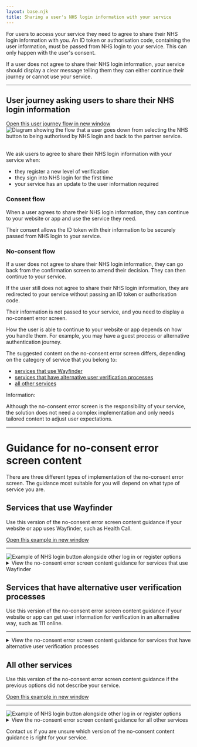 ```yaml
---
layout: base.njk
title: Sharing a user's NHS login information with your service
---
```


<p>For users to access your service they need to agree to share their NHS login information with you. An ID token or authorisation code, containing the user information, must be passed from NHS login to your service. This can only happen with the user's consent.</p>
<p>If a user does not agree to share their NHS login information, your service should display a clear message telling them they can either continue their journey or cannot use your service.</p>

---

<h2 id="journey">User journey asking users to share their NHS login information</h2>
<a href="/nhslogin/images/Guidance-userjourney-consent.png" class="design-example__pop-out" target="_blank" rel="noopener noreferrer">
    Open this user journey flow in new window
  </a>
  <div class="code-embed">
  <img class="nhsuk-image__img" src="/nhslogin/images/Guidance-userjourney-consent.png" alt="Diagram showing the flow that a user goes down from selecting the NHS button to being authorised by NHS login and back to the partner service.">
  </div>
<br>
<p>We ask users to agree to share their NHS login information with your service when:</p>
<ul>
  <li>they register a new level of verification</li>
  <li>they sign into NHS login for the first time</li>
  <li>your service has an update to the user information required</li>
</ul>

<h3>Consent flow</h3>

<p>When a user agrees to share their NHS login information, they can continue to your website or app and use the service they need.</p>
<p>Their consent allows the ID token with their information to be securely passed from NHS login to your service.</p>

<h3>No-consent flow</h3>

<p>If a user does not agree to share their NHS login information, they can go back from the confirmation screen to amend their decision. They can then continue to your service.</p>
<p>If the user still does not agree to share their NHS login information, they are redirected to your service without passing an ID token or authorisation code.</p>
<p>Their information is not passed to your service, and you need to display a no-consent error screen.</p>
<p>How the user is able to continue to your website or app depends on how you handle them. For example, you may have a guest process or alternative authentication journey.</p>


<p>The suggested content on the no-consent error screen differs, depending on the category of service that you belong to:</p>
<ul>
  <li><a href="nhslogin/no-consent-guidance/#wayfinder">services that use Wayfinder</li>
  <li><a href="nhslogin/no-consent-guidance/#alternative">services that have alternative user verification processes</a></li>
  <li><a href="nhslogin/no-consent-guidance/#other">all other services</a></li>
</ul>

<div class="nhsuk-inset-text">
  <span class="nhsuk-u-visually-hidden">Information: </span>
  <p>Although the no-consent error screen is the responsibility of your service, the solution does not need a complex implementation and only needs tailored content to adjust user expectations.</p>
</div>

---

<h1 id="NHS-login-buttons">Guidance for no-consent error screen content</h1>

<p>There are three different types of implementation of the no-consent error screen. The guidance most suitable for you will depend on what type of service you are.</p>

<!--
//.............................................................................................................
//..WW....WWW....WW.....AAA....AA......YYY.............FI...IN......NN...NDDDD........DEEEEEEEE...ERRRRR.......
//.WWWW..WWWWW..WWWW...AAAAA..AAAYY...YYYYYYYFFFFFFFF.FFII.IINNN...NNNN.NNDDDDDDDD...DDEEEEEEEEE.EERRRRRRRRR...
//.WWWW..WWWWW..WWWW...AAAAA..AAAYY...YYYY.YYFFFFFFFF.FFII.IINNN...NNNN.NNDDDDDDDDD..DDEEEEEEEEE.EERRRRRRRRR...
//.WWWW..WWWWW..WWWW..AAAAAAA..AAYYY.YYYYY.YYFFFFFFFF.FFII.IINNNN..NNNN.NNDDDDDDDDD..DDEEEEEEEEE.EERRRRRRRRRR..
//..WWWW.WWWWW.WWWW...AAAAAAA...AYYY.YYYY..YYFF.......FFII.IINNNN..NNNN.NNDD...DDDDD.DDEE........EERR...RRRRR..
//..WWWWWWWWWWWWWWW...AAAAAAA...AYYYYYYYY..YYFF.......FFII.IINNNNN.NNNN.NNDD....DDDD.DDEEEEEEEE..EERR....RRRR..
//..WWWWWWWWWWWWWWW..AAAAAAAAA...YYYYYYY...YYFFFFFFFF.FFII.IINNNNN.NNNN.NNDD....DDDD.DDEEEEEEEE..EERRRRRRRRRR..
//..WWWWWWWWWWWWWWW..AAAA.AAAA...YYYYYY....YYFFFFFFFF.FFII.IINNNNNNNNNN.NNDD....DDDD.DDEEEEEEEE..EERRRRRRRRR...
//...WWWWWW.WWWWWW...AAAAAAAAAA...YYYYY....YYFFFFFFFF.FFII.IINNNNNNNNNN.NNDD....DDDD.DDEEEEEEEE..EERRRRRRRRR...
//...WWWWWW.WWWWWW..AAAAAAAAAAA...YYYY.....YYFF.......FFII.IINN.NNNNNNN.NNDD....DDDD.DDEE........EERR..RRRRR...
//...WWWWWW.WWWWWW..AAAAAAAAAAA...YYYY.....YYFF.......FFII.IINN..NNNNNN.NNDD...DDDDD.DDEE........EERR....RRRR..
//....WWWWW.WWWWW...AAAAAAAAAAAA..YYYY.....YYFF.......FFII.IINN..NNNNNN.NNDDDDDDDDD..DDEEEEEEEEE.EERR....RRRR..
//....WWWW...WWWW..WAAAA....AAAA..YYYY.....YYFF.......FFII.IINN...NNNNN.NNDDDDDDDDD..DDEEEEEEEEE.EERR....RRRR..
//....WWWW...WWWW..WAAA.....AAAA..YYYY.....YYFF.......FFII.IINN...NNNNN.NNDDDDDDDD...DDEEEEEEEEE.EERR....RRRR..
//.............................................................................................................
-->

<div class="nhsuk-card nhsuk-card" id="NHSDS">
  <div class="nhsuk-card__content">
    <div class="nhsuk-grid-row">
      <div class="nhsuk-grid-column-two-thirds">
              <h2 id="wayfinder">
                Services that use Wayfinder
              </h2>
              <p class="nhsuk-card__description">Use this version of the no-consent error screen content guidance if your website or app uses Wayfinder, such as Health Call.</p>
              <a href="/nhslogin/images/Guidance-example-wayfinder.png" target="_blank" rel="noopener noreferrer">
          Open this example in new window
        </a>
              <hr>
      </div>
      <div class="nhsuk-grid-column-one-third">
          <img class="nhsuk-image__img" src="/nhslogin/images/Guidance-example-wayfinder.png" alt="Example of NHS login button alongside other log in or register options">
      </div>
      </div>
      <details class="nhsuk-details nhsuk-expander--no-outline">
        <summary class="nhsuk-details__summary">
          <span class="nhsuk-details__summary-text">
            View the no-consent error screen content guidance for services that use Wayfinder
          </span>
        </summary>
      <div class="nhsuk-details__text nhsuk-grid-row">
      <div class="nhsuk-grid-column-full width">
      <ul class="nhsuk-inside-box-text" style="max-width:none;">
        <li>This version of the no-consent error screen refers to your service as 'The service provider'. 
This should remain unchanged. Do not use the name of your service as it may not make sense to the user in their journey.</li>
        <li>To align with other services that use Wayfinder, only use the content provided and do not change it.</li>
        <li>To minimise clinical risk, make sure all anchor tags to emergency services are operational and implemented as suggested.</li>
        <li>You can use your service font, headers, footers and styling on this page, but it must follow our styling suggestions.</li>
      </ul>
      <hr>
      <h3>How to display content for the no-consent error screen</h3>
      <p>Here is an example of the Wayfinder no-consent error page. You can copy the content and code by selecting the HTML tab below this diagram.</p>
      <p>You will need to apply your own CSS to the code. You should not add any other content to this screen.</p>
      <div class="design-example">
        <a href="/nhslogin/example-no-consent-content-wayfinder" class="design-example__pop-out" target="_blank" rel="noopener noreferrer">
          Open this example in new window
        </a>
        <div class="code-embed">
        <iframe title="default" src="/nhslogin/example-no-consent-content-wayfinder" class="design-example-frame" id="iFrameResizer0" scrolling="no" style="overflow: hidden; height: 156px;"></iframe>
        </div>
      <div class="code-snippet">
                <ul class="app-tabs" role="tablist">
                    <li class="app-tabs__item app-tabs__item--current" role="presentation" data-index="ex-1">
                      <a href="javascript:void(0);" role="tab" aria-controls="default-example" data-track="tab-html" aria-selected="true">
                        HTML
                      </a>
                    </li>
                </ul>
              <div class="app-tabs__container js-tabs__container" id="default-example" role="tabpanel">
                    <div class="app-tabs__item app-tabs__item--mobile" role="presentation" data-index="ex-1">
                      <a href="" role="tab" aria-controls="default-example" data-track="tab-html" aria-selected="true">
                        HTML
                      </a>
                    </div>
                  <div class="code-snippet__preformatted" data-index="ex-1">
                    <div class="app-code-snippet__macro"></div>
                    <div class="app-code-snippet__container">
                      <a class="app-link--copy" href="javascript:void(0);" aria-live="assertive">Copy code</a>
                      <pre><code class=""><span class="hljs-tag">&lt;h1&gt;</span>You cannot continue without sharing your information <span class="hljs-tag">&lt;/h1&gt;</span>
<span class="hljs-tag">&lt;p&gt;</span>The service provider needs your NHS login information to verify your identity.<span class="hljs-tag">&lt;/p&gt;</span>
<span class="hljs-tag">&lt;p&gt;</span>If you need medical help, go to <span class="hljs-tag">&lt;a <span class="hljs-attr">href</span>=<span class="hljs-string">&quot;https://www.nhs.uk/contact-us/get-medical-help/&quot;</span>&gt;</span>111.nhs.uk<span class="hljs-tag">&lt;/a&gt;</span> or call<span class="hljs-tag">&lt;a <span class="hljs-attr">href</span>=<span class="hljs-string">&quot;tel:111</span><span class="hljs-string">&quot;</span>&gt;</span>111<span class="hljs-tag">&lt;/a&gt;</span> or your GP.<span class="hljs-tag">&lt;/p&gt;</span>
<span class="hljs-tag">&lt;p&gt;</span>Call <span class="hljs-tag">&lt;a <span class="hljs-attr">href</span>=<span class="hljs-string">&quot;tel:999</span><span class="hljs-string">&quot;</span>&gt;</span>999<span class="hljs-tag">&lt;/a&gt;</span> if it's a life-threatening emergency.<span class="hljs-tag">&lt;/p&gt;</span> 
                      </code></pre>
                    </div>
                    <a class="app-link--close" href="javascript:void(0);" aria-live="assertive">
                      Close
                    </a>
                  </div>
            </div>
        </div>
</div>

<strong>Styling suggestions</strong>
  <ul>
          <li style="max-width:none;">heading font size should be no smaller than 20px.</li>
          <li style="max-width:none;">body copy should be no smaller than 16px.</li>
          <li style="max-width:none;">hyperlink emergency contact numbers as advised.</li>
  </ul>

<strong>The functionality of the back navigation in the NHS App</strong>
 <p>Depending on where they came from, a user can return to a previous point in their journey in the NHS App by using the native back link. </p>
 <p>The two places from which the user may have entered into the journey are the:
</p>
 <ul>
          <li style="max-width:none;">message hub</li>
          <li style="max-width:none;">appointment aggregator screen </li>
  </ul>
<p>Rather than returning to the consent screen, a user will return to a point this early in the journey, because their ID token or authorisation code were not passed to your service in the no-consent flow.</p>

</div>
</div>
</div>
</div>
      
      
      
      
      
      
      
<!-- 
//..........................................................................................................................................
//......AAA.......LL......LTTTTTTTTT...EEEEEEEE....RRRRR........NN......N.......AAA....AATTTTTTTT..TI..II.......VV..VEEEEEEEE....SSSSSS.....
//.....AAAAA.....LLLL....LLTTTTTTTTTT.EEEEEEEEEE..RRRRRRRRRR..RNNNN...NNNN.....AAAAA..AAATTTTTTTTTTTIIIIIV....VVVVVVVEEEEEEEEE..ESSSSSSS....
//.....AAAAA.....LLLL....LLTTTTTTTTTT.EEEEEEEEEE..RRRRRRRRRRR.RNNNNN..NNNN.....AAAAA..AAATTTTTTTTTTTIIIIIVV...VVVV.VVEEEEEEEEE.EESSSSSSSS...
//....AAAAAAA....LLLL....LLTTTTTTTTTT.EEEEEEEEEE..RRRRRRRRRRR.RNNNNN..NNNN....AAAAAAA.AAATTTTTTTTTTTII.IIVV...VVVV.VVEEEEEEEEE.EESSSSSSSSS..
//....AAAAAAA....LLLL........TTTT.....EEE.........RRR....RRRR.RNNNNNN.NNNN....AAAAAAA.....TTTT....TTII.IIVV..VVVVV.VVEE........EESS...SSSS..
//....AAAAAAA....LLLL........TTTT.....EEEEEEEEEE..RRR....RRRR.RNNNNNN.NNNN...AAAAAAAA.....TTTT....TTII.IIVVV.VVVV..VVEEEEEEEE..EESSSS.......
//...AAAAAAAAA...LLLL........TTTT.....EEEEEEEEEE..RRRRRRRRRRR.RNNNNNNNNNNN...AAAAAAAAA....TTTT....TTII..IVVV.VVVV..VVEEEEEEEE..EESSSSSSS....
//...AAAA.AAAA...LLLL........TTTT.....EEEEEEEEEE..RRRRRRRRRR..RNNNNNNNNNNN...AAAA.AAAA....TTTT....TTII..IVVV.VVVV..VVEEEEEEEE..EESSSSSSSS...
//...AAAAAAAAAA..LLLL........TTTT.....EEEEEEEEEE..RRRRRRRRRRR.RNNN.NNNNNNN..AAAAAAAAAA....TTTT....TTII..IVVVVVVV...VVEEEEEEEE....SSSSSSSSS..
//..AAAAAAAAAAA..LLLL........TTTT.....EEE.........RRR..RRRRRR.RNNN.NNNNNNN..AAAAAAAAAAA...TTTT....TTII...VVVVVVV...VVEE.......EEES...SSSSS..
//..AAAAAAAAAAA..LLLL........TTTT.....EEE.........RRR....RRRR.RNNN..NNNNNN..AAAAAAAAAAA...TTTT....TTII...VVVVVVV...VVEE.......EEESS...SSSS..
//..AAAAAAAAAAAA.LLLLLLLLLL..TTTT.....EEEEEEEEEEE.RRR....RRRR.RNNN...NNNNN.NAAAAAAAAAAA...TTTT....TTII...VVVVVV....VVEEEEEEEEE.EESSSSSSSSS..
//.AAAAA....AAAA.LLLLLLLLLL..TTTT.....EEEEEEEEEEE.RRR....RRRR.RNNN...NNNNN.NAAA....AAAAA..TTTT....TTII....VVVVV....VVEEEEEEEEE.EESSSSSSSSS..
//.AAAA.....AAAA.LLLLLLLLLL..TTTT.....EEEEEEEEEEE.RRR....RRRRRRNNN....NNNN.NAAA.....AAAA..TTTT....TTII....VVVV.....VVEEEEEEEEE..ESSSSSSSS...
//................................................................................................................................SSSSS.....
//..........................................................................................................................................
-->


<div class="nhsuk-card nhsuk-card" id="NHS">
  <div class="nhsuk-card__content">
    <div class="nhsuk-grid-row">
        <div class="nhsuk-grid-column-full">
                <h2 id="alternative">
                  Services that have alternative user verification processes
                </h2>
                <p class="nhsuk-card__description">Use this version of the no-consent error screen content guidance if your website or app can get user information for verification in an alternative way, such as 111 online.</p>
        </div>
    </div>
    <hr>
        <details class="nhsuk-details nhsuk-expander--no-outline">
          <summary class="nhsuk-details__summary">
            <span class="nhsuk-details__summary-text">
              View the no-consent error screen content guidance for services that have alternative user verification processes
            </span>
          </summary>
          <div class="nhsuk-details__text nhsuk-grid-row">
            <div class="nhsuk-grid-column-full width">
              <h3>What is an alternative user verification process?</h3>
              <p>This is when users can log in as a guest using their own details without the need for passing an ID token.</p>
              <p>If this is possible in your service, you do not need to display the no-consent error screen.</p>
              <p>Instead, the user will move directly to the guest process.</p>
            </div>
          </div>
  </div>
</div>







<!-- 
//..................................................................
//.....OOOOOO.....TTTTTTTTT...HH......H....EEEEEEEEE...RRRRR........
//....OOOOOOOOO..OTTTTTTTTTT.HHHH...HHHH..EEEEEEEEEEE.RRRRRRRRRR....
//...OOOOOOOOOO..OTTTTTTTTTT.HHHH...HHHH..EEEEEEEEEEE.RRRRRRRRRRR...
//..OOOOOOOOOOOO.OTTTTTTTTTT.HHHH...HHHH..EEEEEEEEEEE.RRRRRRRRRRR...
//..OOOO....OOOO.....TTTT....HHHH...HHHH..EEEE........RRRR...RRRRR..
//..OOOO....OOOOO....TTTT....HHHHHHHHHHH..EEEEEEEEEE..RRRR...RRRRR..
//.OOOO......OOOO....TTTT....HHHHHHHHHHH..EEEEEEEEEE..RRRRRRRRRRR...
//.OOOO......OOOO....TTTT....HHHHHHHHHHH..EEEEEEEEEE..RRRRRRRRRRR...
//.OOOO......OOOO....TTTT....HHHHHHHHHHH..EEEEEEEEEE..RRRRRRRRRRR...
//..OOOO....OOOOO....TTTT....HHHH...HHHH..EEEE........RRRR..RRRRR...
//..OOOO....OOOO.....TTTT....HHHH...HHHH..EEEE........RRRR...RRRR...
//..OOOOOOOOOOOO.....TTTT....HHHH...HHHH..EEEEEEEEEEE.RRRR...RRRR...
//...OOOOOOOOOO......TTTT....HHHH...HHHH..EEEEEEEEEEE.RRRR...RRRR...
//....OOOOOOOOO......TTTT....HHHH...HHHH..EEEEEEEEEEE.RRRR...RRRRR..
//.....OOOOOO.......................................................
//..................................................................
-->



<div class="nhsuk-card nhsuk-card" id="other">
  <div class="nhsuk-card__content">
    <div class="nhsuk-grid-row">
      <div class="nhsuk-grid-column-two-thirds">
              <h2 id="other">
                All other services
              </h2>
              <p class="nhsuk-card__description">Use this version of the no-consent error screen content guidance if the previous options did not describe your service.</p>
              <a href="/nhslogin/images/Guidance-example-other.png" target="_blank" rel="noopener noreferrer">
          Open this example in new window
        </a>
              <hr>
      </div>
      <div class="nhsuk-grid-column-one-third">
          <img class="nhsuk-image__img" src="/nhslogin/images/Guidance-example-other.png" alt="Example of NHS login button alongside other log in or register options">
      </div>
      </div>
      <details class="nhsuk-details nhsuk-expander--no-outline">
        <summary class="nhsuk-details__summary">
          <span class="nhsuk-details__summary-text">
            View the no-consent error screen content guidance for all other services
          </span>
        </summary>
      <div class="nhsuk-details__text nhsuk-grid-row">
      <div class="nhsuk-grid-column-full width">
      <ul class="nhsuk-inside-box-text" style="max-width:none;">
        <li>In this version we recommend that you insert the name of your service in the [Service name] placeholder.</li>
        <li>The "dynamic content" placeholder text indicates variable text where you may insert your own copy.</li>
        <li>To minimise clinical risk, make sure all anchor tags to emergency services are operational and implemented as suggested.</li>
         <li>You can use your service font, headers, footers and styling on this page, but it must follow our styling suggestions.</li>
      </ul>
      <hr>
      <h3>How to display content for the no-consent error screen</h3>
      <p>Here is an example of the no-consent error page. You can copy the content and code by selecting the HTML tab below this diagram.</p>
      <p>You will need to apply your own CSS to the code.</p>
      <div class="design-example">
        <a href="/nhslogin/example-no-consent-content-other" class="design-example__pop-out" target="_blank" rel="noopener noreferrer">
          Open this example in new window
        </a>
        <div class="code-embed">
        <iframe title="default" src="/nhslogin/example-no-consent-content-other" class="design-example-frame" id="iFrameResizer1" scrolling="no" style="overflow: hidden; height: 156px;"></iframe>
        </div>
      <div class="code-snippet">
                <ul class="app-tabs" role="tablist">
                    <li class="app-tabs__item app-tabs__item--current" role="presentation" data-index="ex-1">
                      <a href="javascript:void(0);" role="tab" aria-controls="default-example" data-track="tab-html" aria-selected="true">
                        HTML
                      </a>
                    </li>
                </ul>
              <div class="app-tabs__container js-tabs__container" id="default-example" role="tabpanel">
                    <div class="app-tabs__item app-tabs__item--mobile" role="presentation" data-index="ex-1">
                      <a href="" role="tab" aria-controls="default-example" data-track="tab-html" aria-selected="true">
                        HTML
                      </a>
                    </div>
                  <div class="code-snippet__preformatted" data-index="ex-1">
                    <div class="app-code-snippet__macro"></div>
                    <div class="app-code-snippet__container">
                      <a class="app-link--copy" href="javascript:void(0);" aria-live="assertive">Copy code</a>
                      <pre><code class=""><span class="hljs-tag">&lt;h1&gt;</span>You cannot continue without sharing your information <span class="hljs-tag">&lt;/h1&gt;</span>
<span class="hljs-tag">&lt;p&gt;</span>[Service name] needs your NHS login information to verify your identity.<span class="hljs-tag">&lt;/p&gt;</span>
<span class="hljs-tag">&lt;p&gt;</span>Dynamic content.<span class="hljs-tag">&lt;/p&gt;</span>
<span class="hljs-tag">&lt;p&gt;</span>If you need medical help, go to <span class="hljs-tag">&lt;a <span class="hljs-attr">href</span>=<span class="hljs-string">&quot;https://111.nhs.uk/&quot;</span>&gt;</span>111.nhs.uk<span class="hljs-tag">&lt;/a&gt;</span> or call<span class="hljs-tag">&lt;a <span class="hljs-attr">href</span>=<span class="hljs-string">&quot;tel:111</span><span class="hljs-string">&quot;</span>&gt;</span>111<span class="hljs-tag">&lt;/a&gt;</span> or your GP.<span class="hljs-tag">&lt;/p&gt;</span>
<span class="hljs-tag">&lt;p&gt;</span>Call <span class="hljs-tag">&lt;a <span class="hljs-attr">href</span>=<span class="hljs-string">&quot;tel:999</span><span class="hljs-string">&quot;</span>&gt;</span>999<span class="hljs-tag">&lt;/a&gt;</span> if it's a life-threatening emergency.<span class="hljs-tag">&lt;/p&gt;</span> 
                      </code></pre>
                    </div>
                    <a class="app-link--close" href="javascript:void(0);" aria-live="assertive">
                      Close
                    </a>
                  </div>
            </div>
        </div>
</div>

<strong>Styling suggestions</strong>
  <ul>
          <li style="max-width:none;">heading font size should be no smaller than 20px.</li>
          <li style="max-width:none;">body copy should be no smaller than 16px.</li>
          <li style="max-width:none;">hyperlink emergency contact numbers as advised.</li>
  </ul>

<strong>Dynamic content suggestions</strong>
 <p>Only add your own content when you have information that might be of value to the user to either navigate away from the no-consent error page, or to correct any errors. For example, a contact email or number.</p>

</div>
</div>
</div>
</div>

<p>Contact us if you are unsure which version of the no-consent content guidance is right for your service.</p> 
